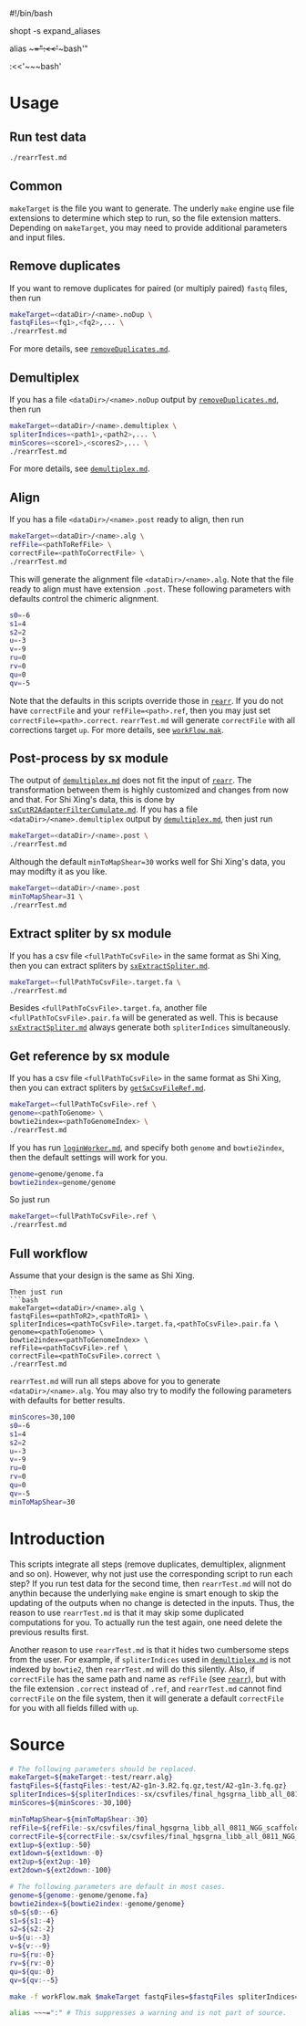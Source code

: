 #!/bin/bash

shopt -s expand_aliases

alias ~~~=":<<'~~~bash'"

:<<'~~~bash'

# Usage
## Run test data
```bash
./rearrTest.md
```
## Common
`makeTarget` is the file you want to generate. The underly `make` engine use file extensions to determine which step to run, so the file extension matters. Depending on `makeTarget`, you may need to provide additional parameters and input files.

## Remove duplicates
If you want to remove duplicates for paired (or multiply paired) `fastq` files, then run
```bash
makeTarget=<dataDir>/<name>.noDup \
fastqFiles=<fq1>,<fq2>,... \
./rearrTest.md
```
For more details, see [`removeDuplicates.md`][`removeDuplicates.md`].

## Demultiplex
If you has a file `<dataDir>/<name>.noDup` output by [`removeDuplicates.md`][`removeDuplicates.md`], then run
```bash
makeTarget=<dataDir>/<name>.demultiplex \
spliterIndices=<path1>,<path2>,... \
minScores=<score1>,<scores2>,... \
./rearrTest.md
```
For more details, see [`demultiplex.md`][`demultiplex.md`].

## Align
If you has a file `<dataDir>/<name>.post` ready to align, then run
```bash
makeTarget=<dataDir>/<name>.alg \
refFile=<pathToRefFile> \
correctFile=<pathToCorrectFile> \
./rearrTest.md
```
This will generate the alignment file `<dataDir>/<name>.alg`. Note that the file ready to align must have extension `.post`. These following parameters with defaults control the chimeric alignment.
```bash
s0=-6
s1=4
s2=2
u=-3
v=-9
ru=0
rv=0
qu=0
qv=-5
```
Note that the defaults in this scripts override those in [`rearr`][`rearr`]. If you do not have `correctFile` and your `refFile=<path>.ref`, then you may just set `correctFile=<path>.correct`. `rearrTest.md` will generate `correctFile` with all corrections target `up`. For more details, see [`workFlow.mak`][`workFlow.mak`].

## Post-process by sx module
The output of [`demultiplex.md`][`demultiplex.md`] does not fit the input of [`rearr`][`rearr`]. The transformation between them is highly customized and changes from now and that. For Shi Xing's data, this is done by [`sxCutR2AdapterFilterCumulate.md`][`sxCutR2AdapterFilterCumulate.md`]. If you has a file `<dataDir>/<name>.demultiplex` output by [`demultiplex.md`][`demultiplex.md`], then just run
```bash
makeTarget=<dataDir>/<name>.post \
./rearrTest.md
```
Although the default `minToMapShear=30` works well for Shi Xing's data, you may modifty it as you like.
```bash
makeTarget=<dataDir>/<name>.post
minToMapShear=31 \
./rearrTest.md
```

## Extract spliter by sx module
If you has a csv file `<fullPathToCsvFile>` in the same format as Shi Xing, then you can extract spliters by [`sxExtractSpliter.md`][`sxExtractSpliter.md`].
```bash
makeTarget=<fullPathToCsvFile>.target.fa \
./rearrTest.md
```
Besides `<fullPathToCsvFile>.target.fa`, another file `<fullPathToCsvFile>.pair.fa` will be generated as well. This is because [`sxExtractSpliter.md`][`sxExtractSpliter.md`] always generate both `spliterIndices` simultaneously.

## Get reference by sx module
If you has a csv file `<fullPathToCsvFile>` in the same format as Shi Xing, then you can extract spliters by [`getSxCsvFileRef.md`][`getSxCsvFileRef.md`].
```bash
makeTarget=<fullPathToCsvFile>.ref \
genome=<pathToGenome> \
bowtie2index=<pathToGenomeIndex> \
./rearrTest.md
```
If you has run [`loginWorker.md`][`loginWorker.md`], and specify both `genome` and `bowtie2index`, then the default settings will work for you.
```bash
genome=genome/genome.fa
bowtie2index=genome/genome
```
So just run
```bash
makeTarget=<fullPathToCsvFile>.ref \
./rearrTest.md
```

## Full workflow
Assume that your design is the same as Shi Xing.
```
Then just run
```bash
makeTarget=<dataDir>/<name>.alg \
fastqFiles=<pathToR2>,<pathToR1> \
spliterIndices=<pathToCsvFile>.target.fa,<pathToCsvFile>.pair.fa \
genome=<pathToGenome> \
bowtie2index=<pathToGenomeIndex> \
refFile=<pathToCsvFile>.ref \
correctFile=<pathToCsvFile>.correct \
./rearrTest.md
```
`rearrTest.md` will run all steps above for you to generate `<dataDir>/<name>.alg`. You may also try to modify the following parameters with defaults for better results.
```bash
minScores=30,100
s0=-6
s1=4
s2=2
u=-3
v=-9
ru=0
rv=0
qu=0
qv=-5
minToMapShear=30
```

# Introduction
This scripts integrate all steps (remove duplicates, demultiplex, alignment and so on). However, why not just use the corresponding script to run each step? If you run test data for the second time, then `rearrTest.md` will not do anythin because the underlying `make` engine is smart enough to skip the updating of the outputs when no change is detected in the inputs. Thus, the reason to use `rearrTest.md` is that it may skip some duplicated computations for you. To actually run the test again, one need delete the previous results first.

Another reason to use `rearrTest.md` is that it hides two cumbersome steps from the user. For example, if `spliterIndices` used in [`demultiplex.md`][`demultiplex.md`] is not indexed by `bowtie2`, then `rearrTest.md` will do this silently. Also, if `correctFile` has the same path and name as `refFile` (see [`rearr`][`rearr`]), but with the file extension `.correct` instead of `.ref`, and `rearrTest.md` cannot find `correctFile` on the file system, then it will generate a default `correctFile` for you with all fields filled with `up`.

[`rearr`]: /sx_lcy/core/rearr/
[`removeDuplicates.md`]: /sx_lcy/core/remove-duplicates/
[`demultiplex.md`]: /sx_lcy/core/demultiplex/
[`workFlow.mak`]: /sx_lcy/other/rearr-test/work-flow/
[`sxCutR2AdapterFilterCumulate.md`]: /sx_lcy/sx/sx-cut-r2-adapter-filter-cumulate/
[`sxExtractSpliter.md`]: /sx_lcy/sx/sx-extract-spliter/
[`getSxCsvFileRef.md`]: /sx_lcy/sx/get-sx-csvfile-ref/
[`loginWorker.md`]: /sx_lcy/other/login-worker/

# Source
~~~bash
# The following parameters should be replaced.
makeTarget=${makeTarget:-test/rearr.alg}
fastqFiles=${fastqFiles:-test/A2-g1n-3.R2.fq.gz,test/A2-g1n-3.fq.gz}
spliterIndices=${spliterIndices:-sx/csvfiles/final_hgsgrna_libb_all_0811_NGG_scaffold_nor_G1.csv.target.fa,sx/csvfiles/final_hgsgrna_libb_all_0811_NGG_scaffold_nor_G1.csv.pair.fa}
minScores=${minScores:-30,100}

minToMapShear=${minToMapShear:-30}
refFile=${refFile:-sx/csvfiles/final_hgsgrna_libb_all_0811_NGG_scaffold_nor_G1.csv.ref}
correctFile=${correctFile:-sx/csvfiles/final_hgsgrna_libb_all_0811_NGG_scaffold_nor_G1.csv.correct}
ext1up=${ext1up:-50}
ext1down=${ext1down:-0}
ext2up=${ext2up:-10}
ext2down=${ext2down:-100}

# The following parameters are default in most cases.
genome=${genome:-genome/genome.fa}
bowtie2index=${bowtie2index:-genome/genome}
s0=${s0:--6}
s1=${s1:-4}
s2=${s2:-2}
u=${u:--3}
v=${v:--9}
ru=${ru:-0}
rv=${rv:-0}
qu=${qu:-0}
qv=${qv:--5}

make -f workFlow.mak $makeTarget fastqFiles=$fastqFiles spliterIndices=$spliterIndices minScores=$minScores genome=$genome bowtie2index=$bowtie2index refFile=$refFile correctFile=$correctFile s0=$s0 s1=$s1 s2=$s2 u=$u v=$v ru=$ru rv=$rv qu=$qu qv=$qv minToMapShear=$minToMapShear
~~~

~~~bash
alias ~~~=":" # This suppresses a warning and is not part of source.
~~~
